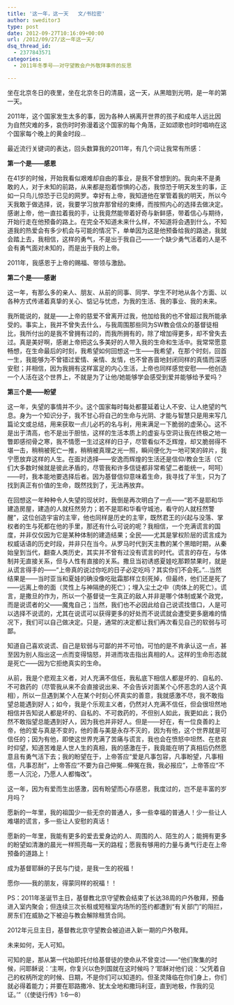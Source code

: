 ```yaml
---
title: '这一年，这一天   文/书拉密'
author: sweditor3
type: post
date: 2012-09-27T10:16:09+00:00
url: /2012/09/27/这一年这一天/
dsq_thread_id:
  - 2377843571
categories:
  - 2011年冬季号——对守望教会户外敬拜事件的反思

---
```

坐在北京冬日的夜里，坐在北京冬日的清晨，这一天，从黑暗到光明，是一年的第一天。

2011年，这个国家发生太多的事，因为各种人祸离开世界的孩子和成年人远比因为自然灾难的多，哀伤时时弥漫着这个国家的每个角落，正如颂歌也时时唱响在这个国家每个晚上的黄金时段&#8230;

最近流行关键词的表达，回头数算我的2011年，有几个词让我常有所感：

**第一个是——感恩**

在41岁的时候，开始我看似艰难却自由的事业，是我不曾想到的。我向来不是勇敢的人，对于未知的前路，从来都是抱着惊惧的心态，我惊恐于明天发生的事，正如一只鸟儿惊恐于已见的网罗。幸好有上帝，我知道他在掌管着我的明天，所以今天我敢于做选择，说，我要学习放弃那曾经的束缚，而按照内心的选择去做决定。感谢上帝，他一直拉着我的手，让我竟然能带着好奇与新鲜感，带着信心与期待，开始行走在他预备的路上。在完全不知道未来什么样，不知道将会遇到什么，不知道我的热爱会有多少机会与可能的情况下，单单因为这是他预备给我的路途，我就会踏上去，我相信，这样的勇气，不是出于我自己——一个缺少勇气活着的人是不会有勇气面对未知的，而是出于我的上帝。

2011年，我感恩于上帝的赐福、带领与激励。

**第二个是——感谢**

这一年，有那么多的亲人、朋友、从前的同事、同学、学生不时地从各个方面、以各种方式传递着真挚的关心、惦记与忧虑，为我的生活、我的事业、我的未来。

我所能说的，就是——上帝的慈爱不曾离开过我，他加给我的也不曾超过我所能承受的。事实上，我并不曾失去什么，与我周围那些同为SW教会信众的基督徒相比，我所付出的是我不曾拥有过的，而我所拥有的，除了增加得更多，却不曾失去过。真是美好啊，感谢上帝把这么多美好的人带入我的生命和生活中。我常常愿意畅想，在生命最后的时刻，我希望如何回想这一生——我希望，在那个时刻，回首一生，我能够为不曾错过爱情、亲情、友情，也不曾吝啬地封闭同样的真情而深感安慰；并相信，因为我拥有这样富足的内心生活，上帝也同样感觉安慰——他创造一个人活在这个世界上，不就是为了让他/她能够学会感受到爱并能够给予爱吗？

**第三个是——盼望**

这一年，失望的事情并不少。这个国家每时每处都蔓延着让人不安、让人绝望的气息。身为一个知识分子，我不甘心将自己的生命与光阴、才能与智慧只是用来写几篇论文或总结，用来获取一点儿必朽的名与利，用来满足一下脆弱的虚荣心。这不是出于清高，也不是出于胆怯，这样的生活本质上的虚妄与空洞让我在终极之地一瞥即感彻骨之寒，我不情愿一生过这样的日子，尽管看似不乏辉煌，却又脆弱得不堪一击，稍稍被死亡一推，稍稍被真理之光一照，瞬间便化为一地可笑的碎片，我宁愿放弃这样的人生。在面对选择——安逸而辉煌的生活还是信仰/教会生活（它们大多数时候就是彼此矛盾的，尽管我和许多信徒都非常希望二者能统一，呵呵）——时，我本能地要选择后者。因为基督信仰意味着生命，我寻找了半生，只为了找到真正有价值的生命，既然找到了，无法再放弃。

在回想这一年种种令人失望的现状时，我倒是再次明白了一点——“若不是耶和华建造房屋，建造的人就枉然劳力；若不是耶和华看守城池，看守的人就枉然警醒”，这位创造宇宙的主宰，他也同样是历史的主宰，既然君王的兴起与没落、掌权者的生与死都在他的手里，那还有什么可说的呢？我相信，一个充满谎言的国度，并非仅仅因为它是某种体制的建造结果；全民——尤其是掌权阶层的谎言成为权威话语的历史时段，并非只在当今。从罗马时代到天主教的某个黑暗时期，从秦始皇到当代，翻查人类历史，其实并不曾有过没有谎言的时代。谎言的存在，与体制并无直接关系，但与人性有直接的关系。撒旦当初诱惑夏娃吃那颗禁果时，就是从谎言得手的——“上帝真的说过你吃的日子必定吃吗？其实你们不会死。”&#8230;当然结果是——当时亚当和夏娃的确没像吃砒霜那样立刻死掉，但最终，他们还是死了——远离上帝的面（灵性上与神隔绝的死亡）；埋入尘土之中（肉体上的死亡）。谎言，是撒旦的作为，所以一个基督徒一生真正的敌人并非是哪个体制或某个政党，而是说谎者的父——魔鬼自己；当然，我们也不必因此给自己说谎找借口，人是可以选择不说谎的，尤其在说谎可以获得更多的好处而不说谎就会遭受更多磨难的情况下，我们可以自己做决定。只是，通常的决定都让我们再次看见自己的软弱与可鄙。

知道自己喜欢说谎、自己是软弱与可鄙的并不可怕，可怕的是不肯承认这一点，甚至因为别人指出这一点而变得恼怒，并进而攻击指出真相的人。这样的生命形态就是死亡——因为它拒绝真实的生命。

从前，我是个悲观主义者，对人充满不信任，我私底下相信人都是坏的、自私的、不可救药的（尽管我从来不会直接说出来、不会告诉对面某个心怀恶念的人这个真相），所以一旦遇到某个人在某个时刻心怀真实的善意，我就感激不尽，我不敢指望总能遇到好人；如今，我是个乐观主义者，仍然对人充满不信任，但会很坦然地相信并告知说人都是坏的、自私的、不可救药的，不但别人如此，我更如此；我仍然不敢指望总能遇到好人，因为我也并非好人。但是——好在，有一位良善的上帝，他的爱与真是不变的，他的善与美是永存不灭的，因为有他，这个世界就是可信任的；因为有他，即使这世界充满了苦痛与谎言，我也会在愤怒中坦然、在悲哀时仰望，知道苦难是人世人生的真相，我的感激在于，我竟能在明了真相后仍然愿意且有勇气活下去；我的盼望在于，上帝答应“爱是凡事包容，凡事盼望，凡事相信，凡事忍耐”，上帝答应“不要为自己伸冤&#8230;伸冤在我，我必报应”，上帝答应“不愿一人沉沦，乃愿人人都悔改”。

这一年，因为有爱而生出感激，因有盼望而心存感恩，我度过的，岂不是丰富的岁月吗？

愿新的一年里，我的祖国少一些无奈的普通人，多一些幸福的普通人！少一些让人难堪的谎言，多一些让人安慰的真话！

愿新的一年里，我能有更多的爱去爱身边的人、周围的人、陌生的人；能拥有更多的盼望如清澈的晨光一样照亮每一天的路程；愿我有够用的力量与勇气行走在上帝预备的道路上！

成为基督耶稣的子民与门徒，是我一生的祝福！

愿你——我的朋友，得蒙同样的祝福！！

PS：2011年圣诞节主日，基督教北京守望教会结束了长达38周的户外敬拜，预备进入室内聚会；但连续三次长租或短租室内场所的签约都遭到“有关部门”的阻拦，房东们在威胁之下被迫与教会解除租赁合同。

2012年元旦主日，基督教北京守望教会被迫进入新一期的户外敬拜。

未来如何，无人可知。

可知的是，那从第一代始即托付给基督徒的使命从不曾变过——“他们聚集的时候，问耶稣说：‘主啊，你复兴以色列国就在这时候吗？’耶稣对他们说：‘父凭着自己的权柄所定的时候、日期，不是你们可以知道的。但圣灵降临在你们身上，你们就必得着能力；并要在耶路撒冷、犹太全地和撒玛利亚，直到地极，作我的见证。’”（《使徒行传》1:6—8）